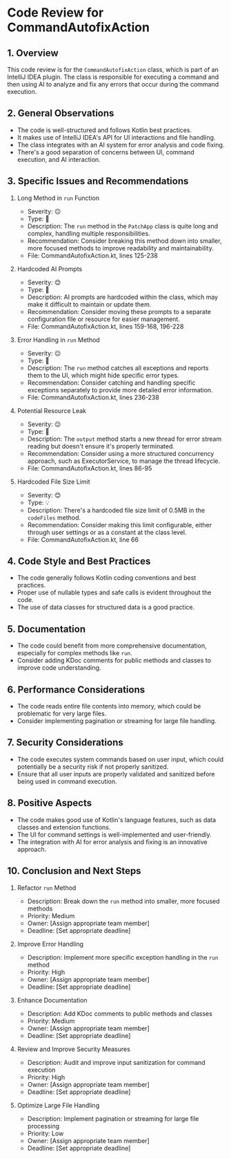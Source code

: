 # Code Review for CommandAutofixAction

## 1. Overview

This code review is for the `CommandAutofixAction` class, which is part of an IntelliJ IDEA plugin. The class is responsible for executing a command and then using AI to analyze and fix any errors that occur during the command execution.

## 2. General Observations

- The code is well-structured and follows Kotlin best practices.
- It makes use of IntelliJ IDEA's API for UI interactions and file handling.
- The class integrates with an AI system for error analysis and code fixing.
- There's a good separation of concerns between UI, command execution, and AI interaction.

## 3. Specific Issues and Recommendations

1. Long Method in `run` Function
   - Severity: 😐
   - Type: 🧹
   - Description: The `run` method in the `PatchApp` class is quite long and complex, handling multiple responsibilities.
   - Recommendation: Consider breaking this method down into smaller, more focused methods to improve readability and maintainability.
   - File: CommandAutofixAction.kt, lines 125-238

2. Hardcoded AI Prompts
   - Severity: 😊
   - Type: 🧹
   - Description: AI prompts are hardcoded within the class, which may make it difficult to maintain or update them.
   - Recommendation: Consider moving these prompts to a separate configuration file or resource for easier management.
   - File: CommandAutofixAction.kt, lines 159-168, 196-228

3. Error Handling in `run` Method
   - Severity: 😐
   - Type: 🐛
   - Description: The `run` method catches all exceptions and reports them to the UI, which might hide specific error types.
   - Recommendation: Consider catching and handling specific exceptions separately to provide more detailed error information.
   - File: CommandAutofixAction.kt, lines 236-238

4. Potential Resource Leak
   - Severity: 😐
   - Type: 🐛
   - Description: The `output` method starts a new thread for error stream reading but doesn't ensure it's properly terminated.
   - Recommendation: Consider using a more structured concurrency approach, such as ExecutorService, to manage the thread lifecycle.
   - File: CommandAutofixAction.kt, lines 86-95

5. Hardcoded File Size Limit
   - Severity: 😊
   - Type: 💡
   - Description: There's a hardcoded file size limit of 0.5MB in the `codeFiles` method.
   - Recommendation: Consider making this limit configurable, either through user settings or as a constant at the class level.
   - File: CommandAutofixAction.kt, line 66

## 4. Code Style and Best Practices

- The code generally follows Kotlin coding conventions and best practices.
- Proper use of nullable types and safe calls is evident throughout the code.
- The use of data classes for structured data is a good practice.

## 5. Documentation

- The code could benefit from more comprehensive documentation, especially for complex methods like `run`.
- Consider adding KDoc comments for public methods and classes to improve code understanding.

## 6. Performance Considerations

- The code reads entire file contents into memory, which could be problematic for very large files.
- Consider implementing pagination or streaming for large file handling.

## 7. Security Considerations

- The code executes system commands based on user input, which could potentially be a security risk if not properly sanitized.
- Ensure that all user inputs are properly validated and sanitized before being used in command execution.

## 8. Positive Aspects

- The code makes good use of Kotlin's language features, such as data classes and extension functions.
- The UI for command settings is well-implemented and user-friendly.
- The integration with AI for error analysis and fixing is an innovative approach.

## 10. Conclusion and Next Steps

1. Refactor `run` Method
   - Description: Break down the `run` method into smaller, more focused methods
   - Priority: Medium
   - Owner: [Assign appropriate team member]
   - Deadline: [Set appropriate deadline]

2. Improve Error Handling
   - Description: Implement more specific exception handling in the `run` method
   - Priority: High
   - Owner: [Assign appropriate team member]
   - Deadline: [Set appropriate deadline]

3. Enhance Documentation
   - Description: Add KDoc comments to public methods and classes
   - Priority: Medium
   - Owner: [Assign appropriate team member]
   - Deadline: [Set appropriate deadline]

4. Review and Improve Security Measures
   - Description: Audit and improve input sanitization for command execution
   - Priority: High
   - Owner: [Assign appropriate team member]
   - Deadline: [Set appropriate deadline]

5. Optimize Large File Handling
   - Description: Implement pagination or streaming for large file processing
   - Priority: Low
   - Owner: [Assign appropriate team member]
   - Deadline: [Set appropriate deadline]